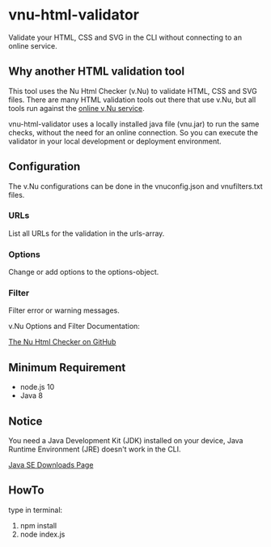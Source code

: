 # vnu-html-validator
Validate your HTML, CSS and SVG in the CLI without connecting to an online service.

## Why another HTML validation tool
This tool uses the Nu Html Checker (v.Nu) to validate HTML, CSS and SVG files. There are many HTML validation tools out there that use v.Nu, but all tools run against the [online v.Nu service](https://validator.w3.org/nu/). 

vnu-html-validator uses a locally installed java file (vnu.jar) to run the same checks, without the need for an online connection. So you can execute the validator in your local development or deployment environment.

## Configuration
The v.Nu configurations can be done in the vnuconfig.json and vnufilters.txt files.

### URLs
List all URLs for the validation in the urls-array.

### Options
Change or add options to the options-object.

### Filter
Filter error or warning messages.

v.Nu Options and Filter Documentation:

[The Nu Html Checker on GitHub](https://github.com/validator/validator)

## Minimum Requirement
- node.js 10
- Java 8

## Notice
You need a Java Development Kit (JDK) installed on your device, Java Runtime Environment (JRE) doesn't work in the CLI.

[Java SE Downloads Page](https://www.oracle.com/technetwork/java/javase/downloads/index.html)

## HowTo
type in terminal:
1. npm install
2. node index.js
